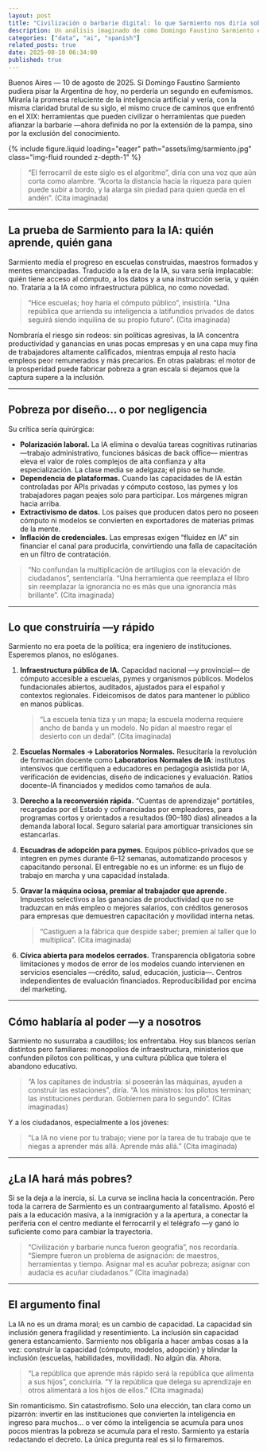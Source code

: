 ```yaml
---
layout: post
title: "Civilización o barbarie digital: lo que Sarmiento nos diría sobre la IA y la desigualdad"
description: Un análisis imaginado de cómo Domingo Faustino Sarmiento enfrentaría los desafíos y oportunidades de la inteligencia artificial en el siglo XXI. El texto explora su visión sobre el riesgo de que la IA concentre la riqueza y aumente la pobreza, y propone medidas concretas para democratizar el acceso al conocimiento y la tecnología.
categories: ["data", "ai", "spanish"]
related_posts: true
date: 2025-08-10 06:34:00
published: true
---
```


Buenos Aires — 10 de agosto de 2025.
Si Domingo Faustino Sarmiento pudiera pisar la Argentina de hoy, no perdería un segundo en eufemismos. Miraría la promesa reluciente de la inteligencia artificial y vería, con la misma claridad brutal de su siglo, el mismo cruce de caminos que enfrentó en el XIX: herramientas que pueden civilizar o herramientas que pueden afianzar la barbarie —ahora definida no por la extensión de la pampa, sino por la exclusión del conocimiento.

{% include figure.liquid loading="eager" path="assets/img/sarmiento.jpg" class="img-fluid rounded z-depth-1" %}

> “El ferrocarril de este siglo es el algoritmo”, diría con una voz que aún corta como alambre. “Acorta la distancia hacia la riqueza para quien puede subir a bordo, y la alarga sin piedad para quien queda en el andén”. (Cita imaginada)

---

## La prueba de Sarmiento para la IA: quién aprende, quién gana

Sarmiento medía el progreso en escuelas construidas, maestros formados y mentes emancipadas. Traducido a la era de la IA, su vara sería implacable: quién tiene acceso al cómputo, a los datos y a una instrucción seria, y quién no. Trataría a la IA como infraestructura pública, no como novedad.

> “Hice escuelas; hoy haría el cómputo público”, insistiría. “Una república que arrienda su inteligencia a latifundios privados de datos seguirá siendo inquilina de su propio futuro”. (Cita imaginada)

Nombraría el riesgo sin rodeos: sin políticas agresivas, la IA concentra productividad y ganancias en unas pocas empresas y en una capa muy fina de trabajadores altamente calificados, mientras empuja al resto hacia empleos peor remunerados y más precarios. En otras palabras: el motor de la prosperidad puede fabricar pobreza a gran escala si dejamos que la captura supere a la inclusión.

---

## Pobreza por diseño… o por negligencia

Su crítica sería quirúrgica:

- **Polarización laboral.** La IA elimina o devalúa tareas cognitivas rutinarias —trabajo administrativo, funciones básicas de back office— mientras eleva el valor de roles complejos de alta confianza y alta especialización. La clase media se adelgaza; el piso se hunde.
- **Dependencia de plataformas.** Cuando las capacidades de IA están controladas por APIs privadas y cómputo costoso, las pymes y los trabajadores pagan peajes solo para participar. Los márgenes migran hacia arriba.
- **Extractivismo de datos.** Los países que producen datos pero no poseen cómputo ni modelos se convierten en exportadores de materias primas de la mente.
- **Inflación de credenciales.** Las empresas exigen “fluidez en IA” sin financiar el canal para producirla, convirtiendo una falla de capacitación en un filtro de contratación.

> “No confundan la multiplicación de artilugios con la elevación de ciudadanos”, sentenciaría. “Una herramienta que reemplaza el libro sin reemplazar la ignorancia no es más que una ignorancia más brillante”. (Cita imaginada)

---

## Lo que construiría —y rápido

Sarmiento no era poeta de la política; era ingeniero de instituciones. Esperemos planos, no eslóganes.

1. **Infraestructura pública de IA.**
   Capacidad nacional —y provincial— de cómputo accesible a escuelas, pymes y organismos públicos. Modelos fundacionales abiertos, auditados, ajustados para el español y contextos regionales. Fideicomisos de datos para mantener lo público en manos públicas.

   > “La escuela tenía tiza y un mapa; la escuela moderna requiere ancho de banda y un modelo. No pidan al maestro regar el desierto con un dedal”. (Cita imaginada)

2. **Escuelas Normales → Laboratorios Normales.**
   Resucitaría la revolución de formación docente como **Laboratorios Normales de IA**: institutos intensivos que certifiquen a educadores en pedagogía asistida por IA, verificación de evidencias, diseño de indicaciones y evaluación. Ratios docente–IA financiados y medidos como tamaños de aula.

3. **Derecho a la reconversión rápida.**
   “Cuentas de aprendizaje” portátiles, recargadas por el Estado y cofinanciadas por empleadores, para programas cortos y orientados a resultados (90–180 días) alineados a la demanda laboral local. Seguro salarial para amortiguar transiciones sin estancarlas.

4. **Escuadras de adopción para pymes.**
   Equipos público–privados que se integren en pymes durante 6–12 semanas, automatizando procesos y capacitando personal. El entregable no es un informe: es un flujo de trabajo en marcha y una capacidad instalada.

5. **Gravar la máquina ociosa, premiar al trabajador que aprende.**
   Impuestos selectivos a las ganancias de productividad que no se traduzcan en más empleo o mejores salarios, con créditos generosos para empresas que demuestren capacitación y movilidad interna netas.

   > “Castiguen a la fábrica que despide saber; premien al taller que lo multiplica”. (Cita imaginada)

6. **Cívica abierta para modelos cerrados.**
   Transparencia obligatoria sobre limitaciones y modos de error de los modelos cuando intervienen en servicios esenciales —crédito, salud, educación, justicia—. Centros independientes de evaluación financiados. Reproducibilidad por encima del marketing.

---

## Cómo hablaría al poder —y a nosotros

Sarmiento no susurraba a caudillos; los enfrentaba. Hoy sus blancos serían distintos pero familiares: monopolios de infraestructura, ministerios que confunden pilotos con políticas, y una cultura pública que tolera el abandono educativo.

> “A los capitanes de industria: si poseerán las máquinas, ayuden a construir las estaciones”, diría. “A los ministros: los pilotos terminan; las instituciones perduran. Gobiernen para lo segundo”. (Citas imaginadas)

Y a los ciudadanos, especialmente a los jóvenes:

> “La IA no viene por tu trabajo; viene por la tarea de tu trabajo que te niegas a aprender más allá. Aprende más allá.” (Cita imaginada)

---

## ¿La IA hará más pobres?

Si se la deja a la inercia, sí. La curva se inclina hacia la concentración. Pero toda la carrera de Sarmiento es un contraargumento al fatalismo. Apostó el país a la educación masiva, a la inmigración y a la apertura, a conectar la periferia con el centro mediante el ferrocarril y el telégrafo —y ganó lo suficiente como para cambiar la trayectoria.

> “Civilización y barbarie nunca fueron geografía”, nos recordaría. “Siempre fueron un problema de asignación: de maestros, herramientas y tiempo. Asignar mal es acuñar pobreza; asignar con audacia es acuñar ciudadanos.” (Cita imaginada)

---

## El argumento final

La IA no es un drama moral; es un cambio de capacidad. La capacidad sin inclusión genera fragilidad y resentimiento. La inclusión sin capacidad genera estancamiento. Sarmiento nos obligaría a hacer ambas cosas a la vez: construir la capacidad (cómputo, modelos, adopción) y blindar la inclusión (escuelas, habilidades, movilidad). No algún día. Ahora.

> “La república que aprende más rápido será la república que alimenta a sus hijos”, concluiría. “Y la república que delega su aprendizaje en otros alimentará a los hijos de ellos.” (Cita imaginada)

Sin romanticismo. Sin catastrofismo. Solo una elección, tan clara como un pizarrón: invertir en las instituciones que convierten la inteligencia en ingreso para muchos… o ver cómo la inteligencia se acumula para unos pocos mientras la pobreza se acumula para el resto. Sarmiento ya estaría redactando el decreto. La única pregunta real es si lo firmaremos.
